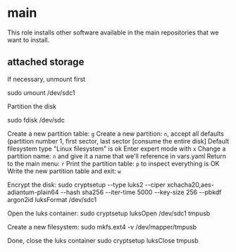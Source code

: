 # main

This role installs other software available in the main repositories that we
want to install.

## attached storage

If necessary, unmount first

sudo umount /dev/sdc1

Partition the disk

sudo fdisk /dev/sdc

Create a new partition table: `g`
Create a new partition: `n`, accept all defaults (partition number 1, first sector, last sector [consume the entire disk]
Default filesystem type "Linux filesystem" is ok
Enter expert mode with `x`
Change a partition name: `n` and give it a name that we'll reference in vars.yaml
Return to the main menu: `r`
Print the partition table: `p` to inspect everything is OK
Write the new partition table and exit: `w`

Encrypt the disk:
sudo cryptsetup --type luks2 --ciper xchacha20,aes-adiantum-plain64 --hash sha256 --iter-time 5000 --key-size 256 --pbkdf argon2id luksFormat /dev/sdc1

Open the luks container:
sudo cryptsetup luksOpen /dev/sdc1 tmpusb

Create a new filesystem:
sudo mkfs.ext4 -v /dev/mapper/tmpusb

Done, close the luks container
sudo cryptsetup luksClose tmpusb
